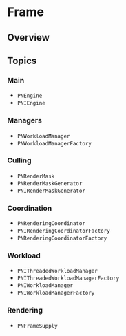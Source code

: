 # Frame

<!--summary-->

## Overview

<!--overview-->

## Topics

### Main

- ``PNEngine``
- ``PNIEngine``

### Managers

- ``PNWorkloadManager``
- ``PNWorkloadManagerFactory``

### Culling

- ``PNRenderMask``
- ``PNRenderMaskGenerator``
- ``PNIRenderMaskGenerator``

### Coordination

- ``PNRenderingCoordinator``
- ``PNIRenderingCoordinatorFactory``
- ``PNRenderingCoordinatorFactory``

### Workload

- ``PNIThreadedWorkloadManager``
- ``PNIThreadedWorkloadManagerFactory``
- ``PNIWorkloadManager``
- ``PNIWorkloadManagerFactory``

### Rendering

- ``PNFrameSupply``
